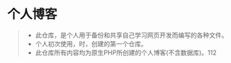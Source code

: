 # 个人博客
>   *   此仓库，是个人用于备份和共享自己学习网页开发而编写的各种文件。
>   *   个人初次使用<git>，<github>时，创建的第一个仓库。
>   *   此仓库所有内容均为原生PHP所创建的个人博客(不含数据库)。112